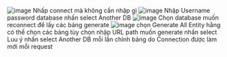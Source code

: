 ![image](https://github.com/user-attachments/assets/deb35802-0975-4067-ba39-6abd14a0e135)
Nhấp connect mà không cần nhập gì
![image](https://github.com/user-attachments/assets/7e2da8bb-d720-44ef-bd6e-9362b0e06e63)
Nhập Username password database nhấn select Another DB
![image](https://github.com/user-attachments/assets/90bd5da8-09d4-4eb2-a4a2-c262bc50e453)
Chọn database muốn reconnect để lấy các bảng generate
![image](https://github.com/user-attachments/assets/07fa23fc-db14-442c-8420-9b6aa2332008)
chọn Generate All Entity hằng có thể chọn các bảng tùy chọn 
nhập URL path muốn generate
nhấn select
Luu ý nhấn select Another DB mỗi lần chỉnh bảng do Connection được làm mới mỗi request


